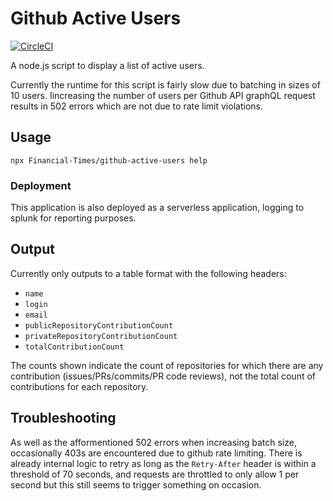 # Github Active Users

[![CircleCI](https://circleci.com/gh/Financial-Times/github-active-users.svg?style=shield&circle-token=74e8df5e1522549733fcb7e999e1869e12fb2c30)](https://circleci.com/gh/Financial-Times/github-active-users)

A node.js script to display a list of active users.

Currently the runtime for this script is fairly slow due to batching in sizes of 10 users. Iincreasing the number of users per Github API graphQL request results in 502 errors which are not due to rate limit violations.

## Usage

```shell
npx Financial-Times/github-active-users help
```

### Deployment

This application is also deployed as a serverless application, logging to splunk for reporting purposes.

## Output

Currently only outputs to a table format with the following headers:

-   `name`
-   `login`
-   `email`
-   `publicRepositoryContributionCount`
-   `privateRepositoryContributionCount`
-   `totalContributionCount`

The counts shown indicate the count of repositories for which there are any contribution (issues/PRs/commits/PR code reviews), not the total count of contributions for each repository.

## Troubleshooting

As well as the afformentioned 502 errors when increasing batch size, occasionally 403s are encountered due to github rate limiting. There is already internal logic to retry as long as the `Retry-After` header is within a threshold of 70 seconds, and requests are throttled to only allow 1 per second but this still seems to trigger something on occasion.
